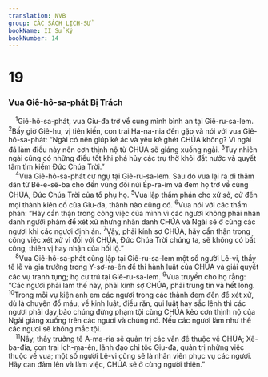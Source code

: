 ```yaml
---
translation: NVB
group: CÁC SÁCH LỊCH-SỬ
bookName: II Sử Ký 
bookNumber: 14
---
```


<div class="title"><h1>19</h1><h3>Vua Giê-hô-sa-phát Bị Trách </h3></div>
<span class="verse 2su_19_1"> <sup>1</sup>Giê-hô-sa-phát, vua Giu-đa trở về cung mình bình an tại Giê-ru-sa-lem. </span>
<span class="verse 2su_19_2"><sup>2</sup>Bấy giờ Giê-hu, vị tiên kiến, con trai Ha-na-nia đến gặp và nói với vua Giê-hô-sa-phát: “Ngài có nên giúp kẻ ác và yêu kẻ ghét CHÚA không? Vì ngài đã làm điều này nên cơn thịnh nộ từ CHÚA sẽ giáng xuống ngài. </span>
<span class="verse 2su_19_3"><sup>3</sup>Tuy nhiên ngài cũng có những điều tốt khi phá hủy các trụ thờ khỏi đất nước và quyết tâm tìm kiếm Đức Chúa Trời.” <br/></span>
<span class="verse 2su_19_4"> <sup>4</sup>Vua Giê-hô-sa-phát cư ngụ tại Giê-ru-sa-lem. Sau đó vua lại ra đi thăm dân từ Bê-e-sê-ba cho đến vùng đồi núi Ép-ra-im và đem họ trở về cùng CHÚA, Đức Chúa Trời của tổ phụ họ. </span>
<span class="verse 2su_19_5"><sup>5</sup>Vua lập thẩm phán cho xứ sở, cử đến mọi thành kiên cố của Giu-đa, thành nào cũng có. </span>
<span class="verse 2su_19_6"><sup>6</sup>Vua nói với các thẩm phán: “Hãy cẩn thận trong công việc của mình vì các ngươi không phải nhân danh người phàm để xét xử nhưng nhân danh CHÚA và Ngài sẽ ở cùng các ngươi khi các ngươi định án. </span>
<span class="verse 2su_19_7"><sup>7</sup>Vậy, phải kính sợ CHÚA, hãy cẩn thận trong công việc xét xử vì đối với CHÚA, Đức Chúa Trời chúng ta, sẽ không có bất công, thiên vị hay nhận của hối lộ.” <br/></span>
<span class="verse 2su_19_8"> <sup>8</sup>Vua Giê-hô-sa-phát cũng lập tại Giê-ru-sa-lem một số người Lê-vi, thầy tế lễ và gia trưởng trong Y-sơ-ra-ên để thi hành luật của CHÚA và giải quyết các vụ tranh tụng; họ cư trú tại Giê-ru-sa-lem. </span>
<span class="verse 2su_19_9"><sup>9</sup>Vua truyền cho họ rằng: “Các ngươi phải làm thế này, phải kính sợ CHÚA, phải trung tín và hết lòng. </span>
<span class="verse 2su_19_10"><sup>10</sup>Trong mỗi vụ kiện anh em các ngươi trong các thành đem đến để xét xử, dù là chuyện đổ máu, về kinh luật, điều răn, qui luật hay sắc lệnh thì các ngươi phải dạy bảo chúng đừng phạm tội cùng CHÚA kẻo cơn thịnh nộ của Ngài giáng xuống trên các ngươi và chúng nó. Nếu các ngươi làm như thế các ngươi sẽ không mắc tội. <br/></span>
<span class="verse 2su_19_11"> <sup>11</sup>Nầy, thầy trưởng tế A-ma-ria sẽ quản trị các vấn đề thuộc về CHÚA; Xê-ba-đia, con trai Ích-ma-ên, lãnh đạo chi tộc Giu-đa, quản trị những việc thuộc về vua; một số người Lê-vi cũng sẽ là nhân viên phục vụ các ngươi. Hãy can đảm lên và làm việc, CHÚA sẽ ở cùng người thiện.” <br/></span>
